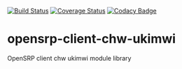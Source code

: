 [![Build Status](https://travis-ci.org/OpenSRP/opensrp-client-chw-ukimwi.svg?branch=master)](https://travis-ci.org/OpenSRP/opensrp-client-chw-ukimwi) [![Coverage Status](https://coveralls.io/repos/github/OpenSRP/opensrp-client-chw-ukimwi/badge.svg?branch=master)](https://coveralls.io/github/OpenSRP/opensrp-client-chw-ukimwi?branch=master)
[![Codacy Badge](https://api.codacy.com/project/badge/Grade/b8b5e3c6e9284bffb993d07b235a8691)](https://www.codacy.com/app/OpenSRP/opensrp-client-chw-ukimwi?utm_source=github.com&amp;utm_medium=referral&amp;utm_content=OpenSRP/opensrp-client-chw-ukimwi&amp;utm_campaign=Badge_Grade)

# opensrp-client-chw-ukimwi
OpenSRP client chw ukimwi module library

